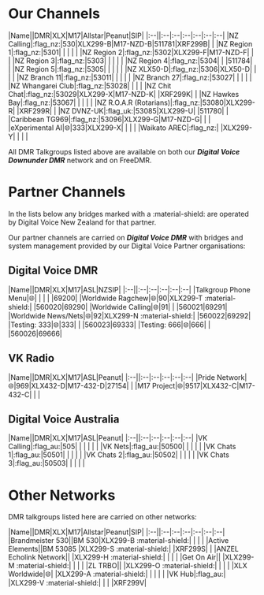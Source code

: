 # Our Channels

|Name||DMR|XLX|M17|Allstar|Peanut|SIP|
|:--||:--|:--|:--|:--|:--|:--|
|NZ Calling|:flag_nz:|530|XLX299-B|M17-NZD-B|511781|XRF299B| |
|NZ Region 1|:flag_nz:|5301| | | | |
|NZ Region 2|:flag_nz:|5302|XLX299-F|M17-NZD-F| | |
|NZ Region 3|:flag_nz:|5303| | | | |
|NZ Region 4|:flag_nz:|5304| | |511784| |
|NZ Region 5|:flag_nz:|5305| | | | |
|NZ XLX50-D|:flag_nz:|5306|XLX50-D| | | |
|NZ Branch 11|:flag_nz:|53011| | | | |
|NZ Branch 27|:flag_nz:|53027| | | | |
|NZ Whangarei Club|:flag_nz:|53028| | | |
|NZ Chit Chat|:flag_nz:|53029|XLX299-X|M17-NZD-K| |XRF299K| |
|NZ Hawkes Bay|:flag_nz:|53067| | | | |
|NZ R.O.A.R (Rotarians)|:flag_nz:|53080|XLX299-R| |XRF299R| |
|NZ DVNZ-UK|:flag_uk:|53085|XLX299-U| |511780| |
|Caribbean TG969|:flag_nz:|53096|XLX299-G|M17-NZD-G| | |
|eXperimental AI|:globe_with_meridians:|333|XLX299-X| | | |
|Waikato AREC|:flag_nz:| |XLX299-Y| | | |

All DMR Talkgroups listed above are available on both our ***Digital Voice Downunder DMR*** network and on FreeDMR.


# Partner Channels

In the lists below any bridges marked with a :material-shield: are operated by Digital Voice New Zealand for that partner.

Our partner channels are carried on ***Digital Voice DMR*** with bridges and system management provided by our Digital Voice Partner organisations:

## Digital Voice DMR

|Name||DMR|XLX|M17|ASL|NZSIP|
|:--||:--|:--|:--|:--|:--|
|Talkgroup Phone Menu|:globe_with_meridians:| | | | |69200|
|Worldwide Ragchew|:globe_with_meridians:|90|XLX299-T :material-shield:| |560020|69290|
|Worldwide Calling|:globe_with_meridians:|91| | |560021|69291|
|Worldwide News/Nets|:globe_with_meridians:|92|XLX299-N :material-shield:| |560022|69292|
|Testing: 333|:globe_with_meridians:|333| | |560023|69333|
|Testing: 666|:globe_with_meridians:|666| | |560026|69666|

## VK Radio

|Name||DMR|XLX|M17|ASL|Peanut|
|:--||:--|:--|:--|:--|:--|
|Pride Network|:globe_with_meridians:|969|XLX432-D|M17-432-D|27154| |
|M17 Project|:globe_with_meridians:|9517|XLX432-C|M17-432-C| | |

## Digital Voice Australia
|Name||DMR|XLX|M17|ASL|Peanut|
|:--||:--|:--|:--|:--|:--|
|VK Calling|:flag_au:|505| | | | | |
|VK Nets|:flag_au:|50500| | | | |
|VK Chats 1|:flag_au:|50501| | | | |
|VK Chats 2|:flag_au:|50502| | | | |
|VK Chats 3|:flag_au:|50503| | | | |


# Other Networks

DMR talkgroups listed here are carried on other networks:

|Name||DMR|XLX|M17|Allstar|Peanut|SIP|
|:--||:--|:--|:--|:--|:--|:--|
|Brandmeister 530||BM 530|XLX299-B :material-shield:| | | |
|Active Elements||BM 53085 |XLX299-S :material-shield:| |XRF299S| |
|ANZEL Echolink Network|| |XLX299-H :material-shield:| | | |
|Get On Air|| |XLX299-M :material-shield:| | | |
|ZL TRBO|| |XLX299-O :material-shield:| | | |
|XLX Worldwide|:globe_with_meridians:| |XLX299-A :material-shield:| | | | |
|VK Hub|:flag_au:| |XLX299-V :material-shield:| | | |XRF299V|



